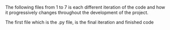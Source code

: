 The following files from 1 to 7 is each different iteration of the code and how it progressively changes throughout the development of the project.

The first file which is the .py file, is the final iteration and finished code
